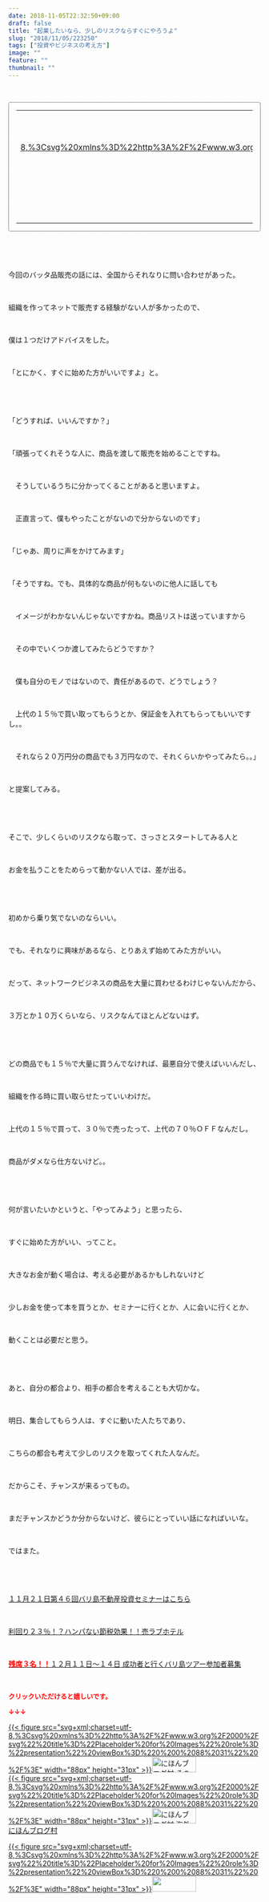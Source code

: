 ```yaml
---
date: 2018-11-05T22:32:50+09:00
draft: false
title: "起業したいなら、少しのリスクならすぐにやろうよ"
slug: "2018/11/05/223250"
tags: ["投資やビジネスの考え方"]
image: ""
feature: ""
thumbnail: ""
---
```

<p> </p><div contenteditable="false" style="padding: 15px; border-radius: 4px; border: 1px dotted currentColor; border-image: none;"><table border="0" cellpadding="0" cellspacing="0" style="margin: 0px; table-layout: fixed;" width="100%">	<tbody width="100%">		<tr>			<td aligin="center" style="vertical-align: middle;" width="95"><span style="text-align: center; display: block;"><a alt0="AmebaAffiliate" alt1="稼げる人の常識、稼げない人の常識" alt2="Amazon" alt3="https://images-fe.ssl-images-amazon.com/images/I/51Ft8zEBpkL._SL160_.jpg" alt4="1" href="4802110227?SubscriptionId=AKIAJLD6FH2TADXIQKDQ&amp;tag=amebablog-a2371184-22&amp;linkCode=xm2&amp;camp=2025&amp;creative=165953&amp;creativeASIN=4802110227" target="_blank">{{< figure src="svg+xml;charset=utf-8,%3Csvg%20xmlns%3D%22http%3A%2F%2Fwww.w3.org%2F2000%2Fsvg%22%20title%3D%22Placeholder%20for%20Images%22%20role%3D%22presentation%22%20viewBox%3D%220%200%201%201%22%20%2F%3E"  >}}<noscript><img alt="稼げる人の常識、稼げない人の常識" border="0" data-img="affiliate" src="https://images-fe.ssl-images-amazon.com/images/I/51Ft8zEBpkL._SL160_.jpg" style="margin: 0px; vertical-align: middle; max-width: 95px;"></noscript></a></span></td>			<td style="line-height: 1.5; padding-left: 15px; vertical-align: middle;"><a alt0="AmebaAffiliate" alt1="稼げる人の常識、稼げない人の常識" alt2="Amazon" alt3="https://images-fe.ssl-images-amazon.com/images/I/51Ft8zEBpkL._SL160_.jpg" alt4="1" href="4802110227?SubscriptionId=AKIAJLD6FH2TADXIQKDQ&amp;tag=amebablog-a2371184-22&amp;linkCode=xm2&amp;camp=2025&amp;creative=165953&amp;creativeASIN=4802110227" target="_blank">稼げる人の常識、稼げない人の常識</a>			<div style="padding: 3px 0px;">1,200円</div>			<div style="font-size: 0.83em;">Amazon</div></td>		</tr>	</tbody></table></div><p> </p><p> </p><p>今回のバッタ品販売の話には、全国からそれなりに問い合わせがあった。</p><p> </p><p>組織を作ってネットで販売する経験がない人が多かったので、</p><p> </p><p>僕は１つだけアドバイスをした。</p><p> </p><p>「とにかく、すぐに始めた方がいいですよ」と。</p><p> </p><p> </p><p>「どうすれば、いいんですか？」</p><p> </p><p>「頑張ってくれそうな人に、商品を渡して販売を始めることですね。</p><p> </p><p>　そうしているうちに分かってくることがあると思いますよ。</p><p> </p><p>　正直言って、僕もやったことがないので分からないのです」</p><p> </p><p>「じゃあ、周りに声をかけてみます」</p><p> </p><p>「そうですね。でも、具体的な商品が何もないのに他人に話しても</p><p> </p><p>　イメージがわかないんじゃないですかね。商品リストは送っていますから</p><p> </p><p>　その中でいくつか渡してみたらどうですか？</p><p> </p><p>　僕も自分のモノではないので、責任があるので、どうでしょう？</p><p> </p><p>　上代の１５％で買い取ってもらうとか、保証金を入れてもらってもいいですし。。</p><p> </p><p>　それなら２０万円分の商品でも３万円なので、それくらいかやってみたら。。」</p><p> </p><p>と提案してみる。</p><p> </p><p> </p><p>そこで、少しくらいのリスクなら取って、さっさとスタートしてみる人と</p><p> </p><p>お金を払うことをためらって動かない人では、差が出る。</p><p> </p><p> </p><p>初めから乗り気でないのならいい。</p><p> </p><p>でも、それなりに興味があるなら、とりあえず始めてみた方がいい。</p><p> </p><p>だって、ネットワークビジネスの商品を大量に買わせるわけじゃないんだから、</p><p> </p><p>３万とか１０万くらいなら、リスクなんてほとんどないはず。</p><p> </p><p> </p><p>どの商品でも１５％で大量に買うんでなければ、最悪自分で使えばいいんだし、</p><p> </p><p>組織を作る時に買い取らせたっていいわけだ。</p><p> </p><p>上代の１５％で買って、３０％で売ったって、上代の７０％ＯＦＦなんだし。</p><p> </p><p>商品がダメなら仕方ないけど。。</p><p> </p><p> </p><p>何が言いたいかというと、「やってみよう」と思ったら、</p><p> </p><p>すぐに始めた方がいい、ってこと。</p><p> </p><p>大きなお金が動く場合は、考える必要があるかもしれないけど</p><p> </p><p>少しお金を使って本を買うとか、セミナーに行くとか、人に会いに行くとか、</p><p> </p><p>動くことは必要だと思う。</p><p> </p><p> </p><p>あと、自分の都合より、相手の都合を考えることも大切かな。</p><p> </p><p>明日、集合してもらう人は、すぐに動いた人たちであり、</p><p> </p><p>こちらの都合も考えて少しのリスクを取ってくれた人なんだ。</p><p> </p><p>だからこそ、チャンスが来るってもの。</p><p> </p><p>まだチャンスかどうか分からないけど、彼らにとっていい話になればいいな。</p><p> </p><p>ではまた。</p><p> </p><p> </p><p><a href="iin.co.jp" target="_blank">１１月２１日第４６回バリ島不動産投資セミナーはこちら</a></p><p> </p><p><a href="entry-12416230297.html#_=_" target="_blank">利回り２３％！？ハンパない節税効果！！売ラブホテル</a></p><p> </p><p><a href="https://ameblo.jp/baliclub/entry-12410059910.html" target="_blank"><span style="font-weight: bold;"><span style="color: rgb(255, 0, 0);">残席３名！！</span></span>１２月１１日～１４日 成功者と行くバリ島ツアー参加者募集</a></p><p> </p><p><font color="#ff0000" size="2"><strong>クリックいただけると嬉しいです。</strong></font></p><p><font color="#ff0000" size="2"><strong>↓↓↓</strong></font></p><p><a href="ranking.html?p_cid=01260127" id="&amp;blogmura_banner" target="_blank">{{< figure src="svg+xml;charset=utf-8,%3Csvg%20xmlns%3D%22http%3A%2F%2Fwww.w3.org%2F2000%2Fsvg%22%20title%3D%22Placeholder%20for%20Images%22%20role%3D%22presentation%22%20viewBox%3D%220%200%2088%2031%22%20%2F%3E" width="88px" height="31px" >}}<noscript><img alt="にほんブログ村 その他生活ブログ 不動産投資へ" border="0" height="31" src="https://img-proxy.blog-video.jp/images?url=http%3A%2F%2Flife.blogmura.com%2Fhudousantoushi%2Fimg%2Fhudousantoushi88_31.gif" width="88"></noscript></a><br/><a href="ranking.html?p_cid=01260127" target="_blank">{{< figure src="svg+xml;charset=utf-8,%3Csvg%20xmlns%3D%22http%3A%2F%2Fwww.w3.org%2F2000%2Fsvg%22%20title%3D%22Placeholder%20for%20Images%22%20role%3D%22presentation%22%20viewBox%3D%220%200%2088%2031%22%20%2F%3E" width="88px" height="31px" >}}<noscript><img alt="にほんブログ村 海外生活ブログ バリ島情報へ" border="0" height="31" src="https://img-proxy.blog-video.jp/images?url=http%3A%2F%2Foverseas.blogmura.com%2Fbali%2Fimg%2Fbali88_31.gif" width="88"></noscript></a><br/><a href="ranking.html?p_cid=01260127" target="_blank">にほんブログ村</a></p><p><a href="link.php?1804582" title="人気ブログランキングへ">{{< figure src="svg+xml;charset=utf-8,%3Csvg%20xmlns%3D%22http%3A%2F%2Fwww.w3.org%2F2000%2Fsvg%22%20title%3D%22Placeholder%20for%20Images%22%20role%3D%22presentation%22%20viewBox%3D%220%200%2088%2031%22%20%2F%3E" width="88px" height="31px" >}}<noscript><img border="0" height="31" src="https://blog.with2.net/img/banner/banner_22.gif" width="88"></noscript></a></p><p> </p>


